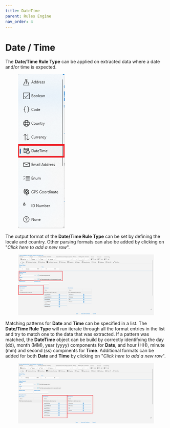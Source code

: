 ```yaml
---
title: DateTime
parent: Rules Engine
nav_order: 4
---
```


# Date / Time

The **Date/Time Rule Type** can be applied on extracted data where a date and/or time is expected.

<figure><img src="../.gitbook/assets/image (42).png" alt=""><figcaption></figcaption></figure>

The output format of the **Date/Time Rule Type** can be set by defining the locale and country. Other parsing formats can also be added by clicking on "_Click here to add a new row_".

<figure><img src="../.gitbook/assets/image (61).png" alt=""><figcaption></figcaption></figure>

Matching patterns for **Date** and **Time** can be specified in a list. The **Date/Time Rule Type** will run iterate through all the format entries in the list and try to match one to the data that was extracted.  If a pattern was matched, the **DateTime** object can be build by correctly identifying the day (dd), month (MM), year (yyyy) components for **Date**, and hour (HH), minute (mm) and second (ss) compinents for **Time**. Additional formats can be added for both **Date** and **Time** by clicking on "_Click here to add a new row_".

<figure><img src="../.gitbook/assets/image (25).png" alt=""><figcaption></figcaption></figure>

